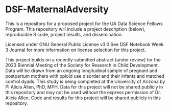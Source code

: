 # DSF-MaternalAdversity
This is a repository for a proposed project for the UA Data Science Fellows Program. This repository will include a project description (below), reproducible R code, project results, and dissemination.


Licensed under GNU General Public License v3.0
  See DSF Notebook Week 3 Journal for more information on license selection for this project.
 


This project builds on a recently submitted abstract (under review) for the 2023 Biennial Meeting of the Society for Research in Child Development. Data will be drawn from an ongoing longitudinal sample of pregnant and postpartum mothers with opioid use disorder and their infants and matched control dyads. This study is being completed at the University of Arizona by PI Alicia Allen, PhD, MPH. Data for this project will not be shared publicly in this repository and may not be used without the express permission of Dr. Alicia Allen. Code and results for this project will be shared publicly in this repository.

